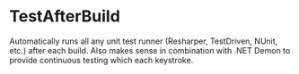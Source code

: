 TestAfterBuild
==============

Automatically runs all any unit test runner (Resharper, TestDriven, NUnit, etc.) after each build. Also makes sense in combination with .NET Demon to provide continuous testing which each keystroke.